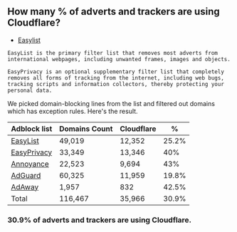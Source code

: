 ## How many % of adverts and trackers are using Cloudflare?


- [Easylist](https://web.archive.org/web/20210516110248/https://easylist.to/)
```
EasyList is the primary filter list that removes most adverts from international webpages, including unwanted frames, images and objects.

EasyPrivacy is an optional supplementary filter list that completely removes all forms of tracking from the internet, including web bugs, tracking scripts and information collectors, thereby protecting your personal data.
```


We picked domain-blocking lines from the list and filtered out domains which has exception rules.
Here's the result.


| Adblock list | Domains Count | Cloudflare | % |
| --- | --- | --- | --- |
| [EasyList](https://easylist.to/easylist/easylist.txt) | 49,019 | 12,352 | 25.2% |
| [EasyPrivacy](https://easylist.to/easylist/easyprivacy.txt) | 33,349 | 13,346 | 40% |
| [Annoyance](https://secure.fanboy.co.nz/fanboy-annoyance.txt) | 22,523 | 9,694 | 43% |
| [AdGuard](https://adguardteam.github.io/AdGuardSDNSFilter/Filters/filter.txt) | 60,325 | 11,959 | 19.8% |
| [AdAway](https://raw.githubusercontent.com/AdAway/adaway.github.io/master/hosts.txt) | 1,957 | 832 | 42.5% |
| Total | 116,467 | 35,966 | 30.9% |


### 30.9% of adverts and trackers are using Cloudflare.